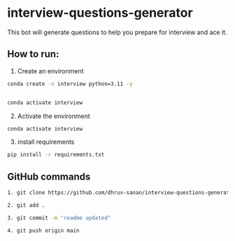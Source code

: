# interview-questions-generator

This bot will generate questions to help you prepare for interview and ace it.

## How to run:

1. Create an environment

```bash
conda create -n interview python=3.11 -y


conda activate interview
```

2. Activate the environment

```bash
conda activate interview
```

3. install requirements

```bash
pip install -r requirements.txt
```

## GitHub commands

```bash
1. git clone https://github.com/dhruv-sanan/interview-questions-generator

2. git add .

3. git commit -m "readme updated"

4. git push origin main
```
